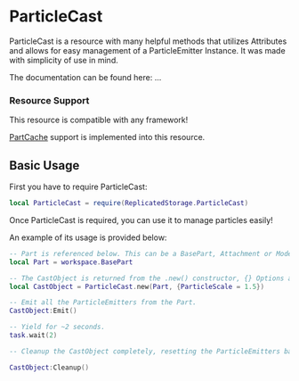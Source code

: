 # ParticleCast

ParticleCast is a resource with many helpful methods that utilizes Attributes and allows for easy management of a ParticleEmitter Instance. It was made with simplicity of use in mind.

The documentation can be found here: ...

### Resource Support

This resource is compatible with any framework! 

[PartCache](https://devforum.roblox.com/t/partcache-for-all-your-quick-part-creation-needs/246641) support is implemented into this resource. 

## Basic Usage

First you have to require ParticleCast:

```lua
local ParticleCast = require(ReplicatedStorage.ParticleCast)
```

Once ParticleCast is required, you can use it to manage particles easily! 

An example of its usage is provided below:

```lua
-- Part is referenced below. This can be a BasePart, Attachment or Model. 
local Part = workspace.BasePart

-- The CastObject is returned from the .new() constructor, {} Options are passed through here. 
local CastObject = ParticleCast.new(Part, {ParticleScale = 1.5})

-- Emit all the ParticleEmitters from the Part.
CastObject:Emit()

-- Yield for ~2 seconds.
task.wait(2)

-- Cleanup the CastObject completely, resetting the ParticleEmitters back to normal. 

CastObject:Cleanup()
```
